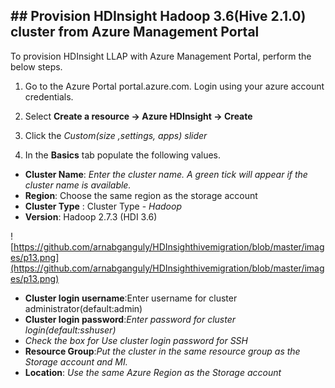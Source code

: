 ## ## Provision HDInsight Hadoop 3.6(Hive 2.1.0) cluster from Azure Management Portal

To provision HDInsight LLAP with Azure Management Portal, perform the below steps.

1.  Go to the Azure Portal portal.azure.com. Login using your azure account credentials.
    
2.  Select  **Create a resource -> Azure HDInsight -> Create**
    
3.  Click the  _Custom(size ,settings, apps) slider_
    
4.  In the  **Basics**  tab populate the following values.
    

-   **Cluster Name**:  _Enter the cluster name. A green tick will appear if the cluster name is available._
- **Region**: Choose the same region as the storage account
-   **Cluster Type**  : Cluster Type -  _Hadoop_
-  **Version**: Hadoop 2.7.3 (HDI 3.6)

![https://github.com/arnabganguly/HDInsighthivemigration/blob/master/images/p13.png](https://github.com/arnabganguly/HDInsighthivemigration/blob/master/images/p13.png)



-   **Cluster login username**:Enter username for cluster administrator(default:admin)
-   **Cluster login password**:_Enter password for cluster login(default:sshuser)_
-   _Check the box for Use cluster login password for SSH_
-   **Resource Group**:_Put the cluster in the same resource group as the Storage account and MI._
-   **Location**:  _Use the same Azure Region as the Storage account_



<!--stackedit_data:
eyJoaXN0b3J5IjpbLTE0NzcxNTQ4Niw3NzIxNDYzMjldfQ==
-->